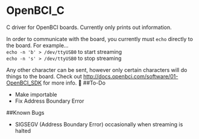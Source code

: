 # OpenBCI_C
C driver for OpenBCI boards.  Currently only prints out information.

In order to communicate with the board, you currently must `echo` directly to the board. For example...<br/>
`echo -n 'b' > /dev/ttyUSB0` to start streaming <br/>
`echo -n 's' > /dev/ttyUSB0` to stop streaming <br/>

Any other character can be sent, however only certain characters will do things to the board. Check out http://docs.openbci.com/software/01-OpenBCI_SDK for more info.

##To-Do
- Make importable 
- Fix Address Boundary Error

##Known Bugs
- SIGSEGV (Address Boundary Error) occasionally when streaming is halted

